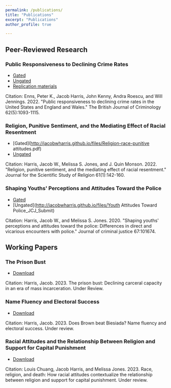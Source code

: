 ```yaml
---
permalink: /publications/
title: "Publications"
excerpt: "Publications"
author_profile: true

---
```


## Peer-Reviewed Research

### Public Responsiveness to Declining Crime Rates 
* [Gated](https://academic.oup.com/bjc/article-abstract/62/5/1093/6702079)
* [Ungated](http://jacobwharris.github.io/files/CrimeRates_Punitiveness_AcceptedManuscript.pdf)
* [Replication materials](https://dataverse.harvard.edu/dataset.xhtml?persistentId=doi:10.7910/DVN/IPFHIJ&faces-redirect=true)

Citation: Enns, Peter K., Jacob Harris, John Kenny, Andra Roescu, and Will Jennings. 2022. "Public responsiveness to declining crime rates in the United States and England and Wales." The British Journal of Criminology 62(5):1093-1115.

### Religion, Punitive Sentiment, and the Mediating Effect of Racial Resentment 
* [Gated](http://jacobwharris.github.io/files/Religion-race-punitive attitudes.pdf) 
* [Ungated](https://onlinelibrary.wiley.com/doi/abs/10.1111/jssr.12769)

Citation: Harris, Jacob W., Melissa S. Jones, and J. Quin Monson. 2022. "Religion, punitive sentiment, and the mediating effect of racial resentment." Journal for the Scientific Study of Religion 61(1):142-160.

### Shaping Youths' Perceptions and Attitudes Toward the Police 
* [Gated](https://www.sciencedirect.com/science/article/abs/pii/S0047235220300787) 
* [Ungated](http://jacobwharris.github.io/files/Youth Attitudes Toward Police_JCJ_Submit)

Citation: Harris, Jacob W., and Melissa S. Jones. 2020. "Shaping youths' perceptions and attitudes toward the police: Differences in direct and vicarious encounters with police." Journal of criminal justice 67:101674.

## Working Papers

### The Prison Bust 
* [Download](https://papers.ssrn.com/sol3/papers.cfm?abstract_id=4506965)

Citation: Harris, Jacob. 2023. The prison bust: Declining carceral capacity in an era of mass incarceration. Under Review. 

### Name Fluency and Electoral Success 
* [Download](http://jacobwharris.github.io/files/names-wp.pdf)

Citation: Harris, Jacob. 2023. Does Brown beat Biesiada? Name fluency and electoral success. Under review.

### Racial Attitudes and the Relationship Between Religion and Support for Capital Punishment 
* [Download](http://jacobwharris.github.io/files/race-religion-cp-wp.pdf)

Citation: Louis Chuang, Jacob Harris, and Melissa Jones. 2023. Race, religion, and death: How racial attitudes contextualize the relationship between religion and support for capital punishment. Under review.



